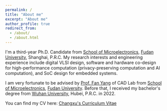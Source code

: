 ```yaml
---
permalink: /
title: "About me"
excerpt: "About me"
author_profile: true
redirect_from: 
  - /about/
  - /about.html
---
```


I'm a third-year Ph.D. Candidate from [School of Microelectronics](https://sme.fudan.edu.cn/), [Fudan University](https://www.fudan.edu.cn/), Shanghai, P.R.C. My research interests and engineering experience include digital VLSI design, software and hardware co-design for high-performance computation (privacy-preserving computation and AI computation), and SoC design for embedded systems.

I am very fortunate to be advised by [Prof. Fan Yang](https://ephonic.github.io/) of CAD Lab from [School of Microelectronics](https://sme.fudan.edu.cn/), [Fudan University](https://www.fudan.edu.cn/). Before that, I received my bachelor's degree from [Wuhan University](https://www.whu.edu.cn/), Hubei, P.R.C. in 2022.

You can find my CV here: [Changxu's Curriculum Vitae](../files/Resume_CN_0218.pdf)




